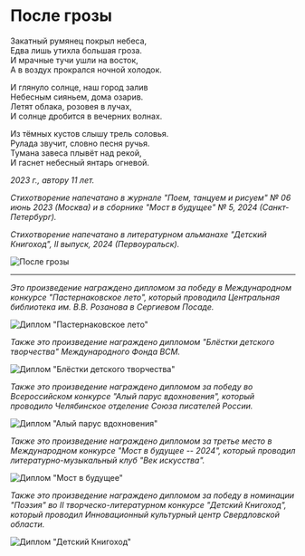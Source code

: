 # После грозы

Закатный румянец покрыл небеса,  
Едва лишь утихла большая гроза.  
И мрачные тучи ушли на восток,  
А в воздух прокрался ночной холодок.

И глянуло солнце, наш город залив  
Небесным сияньем, дома озарив.  
Летят облака, розовея в лучах,  
И солнце дробится в вечерних волнах.

Из тёмных кустов слышу трель соловья.  
Рулада звучит, словно песня ручья.  
Тумана завеса плывёт над рекой,  
И гаснет небесный янтарь огневой.

*2023 г., автору 11 лет.*

*Стихотворение напечатано в журнале "Поем, танцуем и рисуем" № 06 июнь 2023 (Москва) и в сборнике "Мост в будущее"  № 5, 2024 (Санкт-Петербург).*

*Стихотворение напечатано в литературном альманахе "Детский Книгоход", II выпуск, 2024 (Первоуральск).*

![После грозы](../images/after-storm.jpg)

***

*Это произведение награждено дипломом за победу в Международном конкурсе "Пастернаковское лето", который проводила Центральная библиотека им. В.В. Розанова в Сергиевом Посаде.*

![Диплом "Пастернаковское лето"](../images/achievements/pasternak-summer.jpg)

*Также это произведение награждено дипломом "Блёстки детского творчества" Международного Фонда ВСМ.*

![Диплом "Блёстки детского творчества"](../images/achievements/diplom-vsm.jpg)

*Также это произведение награждено дипломом за победу во Всероссийском конкурсе "Алый парус вдохновения", который проводило Челябинское отделение Союза писателей России.*

![Диплом "Алый парус вдохновения"](../images/achievements/diplom-red-sail-poetry.jpg)

*Также это произведение награждено дипломом за третье место в Международном конкурсе "Мост в будущее -- 2024", который проводил литературно-музыкальный клуб "Век искусства".*

![Диплом "Мост в будущее"](../images/achievements/diplom-most.jpg)

*Также это произведение награждено дипломом за победу в номинации "Поэзия" во II творческо-литературном конкурсе "Детский Книгоход", который проводил Инновационный культурный центр Свердловской области.*

![Диплом "Детский Книгоход"](../images/achievements/diplom-knigokhod-poetry.jpg)
